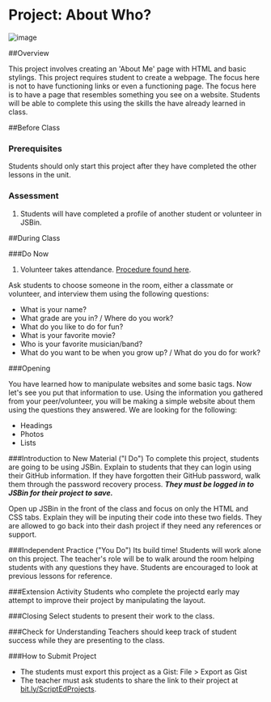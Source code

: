 # Project: About Who?

![image](http://i.imgur.com/UfBwSzcl.jpg)

##Overview

This project involves creating an 'About Me' page with HTML and basic stylings. This project requires student to create a webpage. The focus here is not to have functioning links or even a functioning page. The focus here is to have a page that resembles something you see on a website. Students will be able to complete this using the skills the have already learned in class.
 
##Before Class

### Prerequisites
Students should only start this project after they have completed the other lessons in the unit.

### Assessment

1. Students will have completed a profile of another student or volunteer in JSBin.

##During Class

###Do Now

1. Volunteer takes attendance. [Procedure found here](https://docs.google.com/document/d/19IIhqykr70vj7wnqyJYuQNTkd9GX56Xgl3omD42IcMk/edit).

Ask students to choose someone in the room, either a classmate or volunteer, and interview them using the following questions: 

* What is your name? 
* What grade are you in? / Where do you work? 
* What do you like to do for fun? 
* What is your favorite movie? 
* Who is your favorite musician/band? 
* What do you want to be when you grow up? / What do you do for work? 

###Opening

You have learned how to manipulate websites and some basic tags. Now let's see you put that information to use. Using the information you gathered from your peer/volunteer, you will be making a simple website about them using the questions they answered. We are looking for the following: 

* Headings
* Photos
* Lists 

###Introduction to New Material ("I Do")
To complete this project, students are going to be using JSBin. Explain to students that they can login using their GitHub information. If they have forgotten their GitHub password, walk them through the password recovery process.  ***They must be logged in to JSBin for their project to save.***

Open up JSBin in the front of the class and focus on only the HTML and CSS tabs. Explain they will be inputing their code into these two fields. They are allowed to go back into their dash project if they need any references or support.

###Independent Practice ("You Do")
Its build time! Students will work alone on this project. The teacher's role will be to walk around the room helping students with any questions they have. Students are encouraged to look at previous lessons for reference.

###Extension Activity
Students who complete the projectd early may attempt to improve their project by manipulating the layout.

###Closing
Select students to present their work to the class.

###Check for Understanding
Teachers should keep track of student success while they are presenting to the class.

###How to Submit Project
* The students must export this project as a Gist: File > Export as Gist
* The teacher must ask students to share the link to their project at [bit.ly/ScriptEdProjects](https://bit.ly/ScriptEdProjects).
